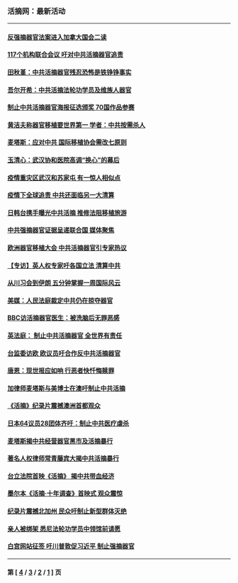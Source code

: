 ### 活摘网：最新活动
---
#### [反强摘器官法案进入加拿大国会二读](../../pages/nf5883/n13033450.md?07030430) 
#### [117个机构联合会议 吁对中共活摘器官追责](../../pages/nf5883/n12775087.md?07030430) 
#### [田秋堇：中共活摘器官残忍恐怖是铁铮铮事实](../../pages/nf5883/n12702148.md?07030430) 
#### [吾尔开希：中共活摘法轮功学员及维族人器官](../../pages/nf5883/n12693197.md?07030430) 
#### [制止中共活摘器官海报征选颁奖 70国作品参赛](../../pages/nf5883/n12692050.md?07030430) 
#### [黄洁夫称器官移植要世界第一 学者：中共按需杀人](../../pages/nf5883/n12572329.md?07030430) 
#### [麦塔斯：应对中共 国际移植协会需改七原则](../../pages/nf5883/n12514711.md?07030430) 
#### [玉清心：武汉协和医院高调“换心”的幕后](../../pages/nf5883/n12298730.md?07030430) 
#### [疫情重灾区武汉和苏家屯 有一惊人相似点](../../pages/nf5883/n12150824.md?07030430) 
#### [疫情下全球追责 中共还面临另一大清算](../../pages/nf5883/n12070397.md?07030430) 
#### [日韩台携手曝光中共活摘 推修法阻移植旅游](../../pages/nf5883/n11712046.md?07030430) 
#### [中共强摘器官证据呈递联合国 媒体聚焦](../../pages/nf5883/n11546426.md?07030430) 
#### [欧洲器官移植大会 中共活摘器官引专家热议](../../pages/nf5883/n11539095.md?07030430) 
#### [【专访】英人权专家吁各国立法 清算中共](../../pages/nf5883/n11367315.md?07030430) 
#### [从川习会到伊朗 五分钟掌握一周国际风云](../../pages/nf5883/n11338520.md?07030430) 
#### [美媒：人民法庭裁定中共仍在掠夺器官](../../pages/nf5883/n11334897.md?07030430) 
#### [BBC访活摘器官医生：被洗脑后无罪恶感](../../pages/nf5883/n11335935.md?07030430) 
#### [英法庭： 制止中共活摘器官 全世界有责任](../../pages/nf5883/n11330691.md?07030430) 
#### [台监委访欧 欧议员吁合作反中共活摘器官](../../pages/nf5883/n11109190.md?07030430) 
#### [唐恩：现世报应如响 行恶者快忏悔赎罪](../../pages/nf5883/n11104016.md?07030430) 
#### [加律师麦塔斯与美博士在澳吁制止中共活摘](../../pages/nf5883/n10724764.md?07030430) 
#### [《活摘》纪录片震撼澳洲首都观众](../../pages/nf5883/n10722747.md?07030430) 
#### [日本64议员28团体齐吁：制止中共医疗虐杀](../../pages/nf5883/n10587757.md?07030430) 
#### [麦塔斯揭中共经营器官黑市及活摘暴行](../../pages/nf5883/n10442407.md?07030430) 
#### [著名人权律师常青藤宾大揭中共活摘暴行](../../pages/nf5883/n10318181.md?07030430) 
#### [台立法院首映《活摘》 揭中共带血经济](../../pages/nf5883/n9938847.md?07030430) 
#### [墨尔本《活摘·十年调查》首映式 观众震惊](../../pages/nf5883/n9522572.md?07030430) 
#### [纪录片震撼北加州 民众吁制止新型群体灭绝](../../pages/nf5883/n9188314.md?07030430) 
#### [亲人被绑架 悉尼法轮功学员中领馆前请愿](../../pages/nf5883/n9056753.md?07030430) 
#### [白宫网站征签 吁川普敦促习近平 制止强摘器官](../../pages/nf5883/n9009661.md?07030430) 

---
#### 第 [ [4](./4.md?07030430) / [3](./3.md?07030430) / [2](./2.md?07030430) / [1](./1.md?07030430) ] 页
